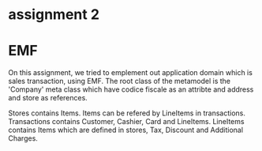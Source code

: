 # assignment 2
# EMF

On this assignment, we tried to emplement out application domain which is sales transaction, using EMF.
The root class of the metamodel is the 'Company' meta class which have codice fiscale as an attribte and
address and store as references.

Stores contains Items. Items can be refered by LineItems in transactions. 
Transactions contains Customer, Cashier, Card and LineItems.
LineItems contains Items which are defined in stores, Tax, Discount and Additional Charges.

